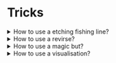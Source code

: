 # Tricks

<details>
  <summary>How to use a etching fishing line?</summary>

Turn on emotionally and return back an interlocutor to a normal emotional state. Firstly, need to demonstrate emotionally that you understand the person and after that return him in normal state.

</details>

<details>
  <summary>How to use a revirse?</summary>

About 70% decisions of the negotiations are base on the loosing fear instead of wishes to get. Turn on a focus on negative result.

</details>

<details>
  <summary>How to use a magic but?</summary>

When need to reject something and want to smooth out reaction it is possible to add argument that suggestion would be possible if something happens.

</details>

<details>
  <summary>How to use a visualisation?</summary>

The majority of the people perceive information better
by eyes. As result provide visual examples, try to use eyes.

</details>
